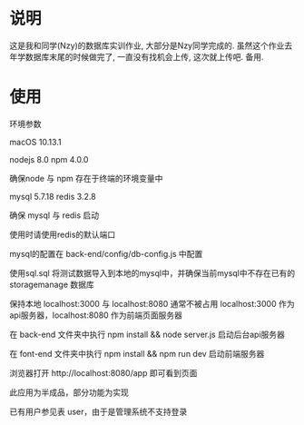 # 说明
这是我和同学(Nzy)的数据库实训作业, 大部分是Nzy同学完成的.
虽然这个作业去年学数据库末尾的时候做完了, 一直没有找机会上传, 这次就上传吧. 备用.

# 使用
环境参数

macOS     10.13.1

nodejs    8.0
npm       4.0.0

确保node 与 npm 存在于终端的环境变量中

mysql     5.7.18
redis     3.2.8


确保 mysql 与 redis 启动

使用时请使用redis的默认端口

mysql的配置在 back-end/config/db-config.js 中配置

使用sql.sql 将测试数据导入到本地的mysql中，并确保当前mysql中不存在已有的 storagemanage 数据库

保持本地 localhost:3000 与 localhost:8080 通常不被占用 localhost:3000 作为api服务器，localhost:8080 作为前端页面服务器

在 back-end 文件夹中执行 npm install && node server.js 启动后台api服务器

在 font-end 文件夹中执行 npm install && npm run dev 启动前端服务器

浏览器打开 http://localhost:8080/app 即可看到页面

此应用为半成品，部分功能为实现

已有用户参见表 user，由于是管理系统不支持登录

